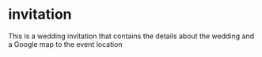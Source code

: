# invitation
This is a wedding invitation that contains the details about the wedding and a Google map to the event location
